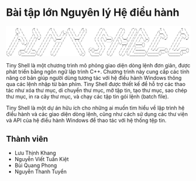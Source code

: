 # Bài tập lớn Nguyên lý Hệ điều hành

<img alt="Tiny Shell" src="Image\ascii-text-art.png">

Tiny Shell là một chương trình mô phỏng giao diện dòng lệnh đơn giản, được phát triển bằng ngôn ngữ lập trình C++. Chương trình này cung cấp các tính năng cơ bản giúp người dùng tương tác với hệ điều hành Windows thông qua các lệnh nhập từ bàn phím. Tiny Shell được thiết kế để hỗ trợ các thao tác như xóa thư mục, di chuyển thư mục, mở tập tin, tạo thư mục, sao chép thư mục, in ra cây thư mục, và chạy các tập tin gói lệnh (batch file).

Tiny Shell là một dự án hữu ích cho những ai muốn tìm hiểu về lập trình hệ điều hành và các giao diện dòng lệnh, cũng như cách sử dụng các thư viện và API của hệ điều hành Windows để thao tác với hệ thống tệp tin.

## Thành viên

- Lưu Thịnh Khang
- Nguyễn Viết Tuấn Kiệt
- Bùi Quang Phong
- Nguyễn Thanh Tuyển
